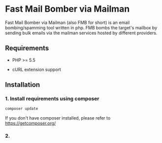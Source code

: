 # Fast Mail Bomber via Mailman

Fast Mail Bomber via Mailman (also FMB for short) is an email bombing/spamming tool written in php. FMB bombs the target's mailbox by sending bulk emails via the mailman services hosted by different providers.

## Requirements

- PHP >= 5.5

- cURL extension support

## Installation

### 1. Install requirements using composer

```bash
composer update
```

If you don't have composer installed, please refer to <https://getcomposer.org/>

### 2. 